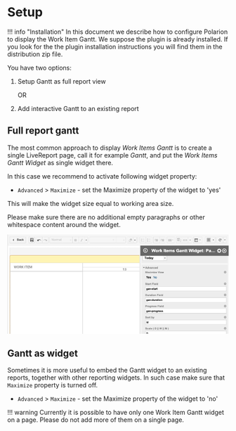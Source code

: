 # Setup

!!! info "Installation"
    In this document we describe how to configure Polarion to display the Work Item Gantt. 
    We suppose the plugin is already installed.
    If you look for the the plugin installation instructions you will find them in the distribution zip file.

You have two options:

1.	Setup Gantt as full report view
	
	OR
	
2.	Add interactive Gantt to an existing report


##  Full report gantt

The most common approach to display *Work Items Gantt* is to create a single LiveReport page, call it for example *Gantt*, and put the *Work Items Gantt Widget* as single widget there.

In this case we recommend to activate following widget property:

* `Advanced` >  `Maximize` - set the Maximize property of the widget to 'yes'

This will make the widget size equal to working area size.

Please make sure there are no additional empty paragraphs or other whitespace content around the widget.

![Gantt Maximize Widget Property](img/gantt-max-property.png)


##  Gantt as widget

Sometimes it is more useful to embed the Gantt widget to an existing reports, together with other reporting widgets. In such case make sure that `Maximize` property is turned off.

* `Advanced` >  `Maximize` - set the Maximize property of the widget to 'no'

!!! warning
	Currently it is possible to have only one Work Item Gantt widget on a page. Please do not add more of them on a single page.



